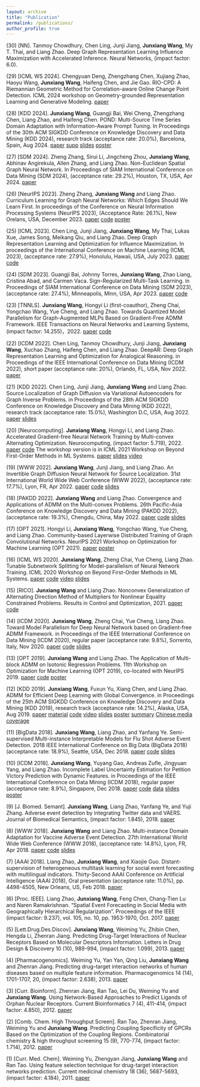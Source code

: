 ```yaml
---
layout: archive
title: "Publication"
permalink: /publications/
author_profile: true
---
```

(30) [NN]. Tanmoy Chowdhury, Chen Ling, Junji Jiang, **Junxiang Wang**, My T. Thai, and Liang Zhao. Deep Graph Representation Learning Influence Maximization with Accelerated Inference. Neural Networks, (impact factor: 6.0).

<!---(30) [JOSS]. **Junxiang Wang**, and Liang Zhao. GraphSL: An Open-Source Library for Graph Source Localization Approaches and Benchmark Datasets. Journal of Open Source Software, 9(99), 6796, (impact factor: 4.7). [paper](https://github.com/xianggebenben/Junxiang_Wang.github.io/tree/master/supplementary_material/JOSS2024/paper.pdf) [code](https://github.com/xianggebenben/GraphSL) [documentation](https://graphsl.readthedocs.io/en/latest/#) [![Downloads](https://pepy.tech/badge/graphsl)](https://pepy.tech/project/graphsl) 
-->

(29) [ICML WS 2024]. Chengyuan Deng, Zhengzhang Chen, Xujiang Zhao, Haoyu Wang, **Junxiang Wang**, Haifeng Chen, and Jie Gao. RIO-CPD: A Riemannian Geometric Method for Correlation-aware Online Change Point Detection. ICML 2024 workshop on Geometry-grounded Representation Learning and Generative Modeling. [paper](https://github.com/xianggebenben/Junxiang_Wang.github.io/tree/master/supplementary_material/ICMLGRAM2024/paper.pdf)

(28) [KDD 2024]. **Junxiang Wang**, Guangji Bai, Wei Cheng, Zhengzhang Chen, Liang Zhao, and Haifeng Chen. POND: Multi-Source Time Series Domain Adaptation with Information-Aware Prompt Tuning. In Proceedings of the 30th ACM SIGKDD Conference on Knowledge Discovery and Data Mining (KDD 2024), research track (acceptance rate: 20.0%), Barcelona, Spain, Aug 2024. [paper](https://github.com/xianggebenben/Junxiang_Wang.github.io/tree/master/supplementary_material/KDD2024/Mulit_source_prompt_for_domain_adapatation_KDD_2024.pdf) [supp](https://github.com/xianggebenben/Junxiang_Wang.github.io/tree/master/supplementary_material/KDD2024/supp.pdf) [slides](https://github.com/xianggebenben/Junxiang_Wang.github.io/tree/master/supplementary_material/KDD2024/KDD_2024_slides.pdf) [poster](https://github.com/xianggebenben/Junxiang_Wang.github.io/tree/master/supplementary_material/KDD2024/KDD_2024_poster.pdf)

(27) [SDM 2024]. Zheng Zhang, Sirui Li, Jingcheng Zhou, **Junxiang Wang**, Abhinav Angirekula, Allen Zhang, and Liang Zhao. Non-Euclidean Spatial Graph Neural Network. In Proceedings of SIAM International Conference on Data Mining (SDM 2024), (acceptance rate: 29.2%), Houston, TX, USA, Apr 2024. [paper](https://github.com/xianggebenben/Junxiang_Wang.github.io/tree/master/supplementary_material/SDM2024/paper.pdf)

(26) [NeurIPS 2023]. Zheng Zhang, **Junxiang Wang** and Liang Zhao. Curriculum Learning for Graph Neural Networks: Which Edges Should We Learn First. In proceedings of the Conference on Neural Information Processing Systems (NeurIPS 2023), (Acceptance Rate: 26.1%), New Orelans, USA, December 2023. [paper](https://github.com/xianggebenben/Junxiang_Wang.github.io/tree/master/supplementary_material/NeurIPS2023/paper.pdf) [code](https://github.com/rollingstonezz/Curriculum_learning_for_GNNs) [poster](https://github.com/xianggebenben/Junxiang_Wang.github.io/tree/master/supplementary_material/NeurIPS2023/NIPS2023_poster.jfif)

(25) [ICML 2023]. Chen Ling, Junji Jiang, **Junxiang Wang**, My Thai, Lukas Xue, James Song, Meikang Qiu, and Liang Zhao.  Deep Graph Representation Learning and Optimization for Influence Maximization. In proceedings of the International Conference on Machine Learning (ICML 2023), (acceptance rate: 27.9%), Honolulu, Hawaii, USA, July 2023. [paper](https://github.com/xianggebenben/Junxiang_Wang.github.io/tree/master/supplementary_material/ICML2023/paper.pdf) [code](https://github.com/triplej0079/DeepIM)

(24) [SDM 2023]. Guangji Bai, Johnny Torres, **Junxiang Wang**, Zhao Liang, Cristina Abad, and Carmen Vaca. Sign-Regularized Multi-Task Learning. in Proceedings of SIAM International Conference on Data Mining (SDM 2023), (acceptance rate: 27.4%), Minneapolis, Minn, USA, Apr 2023. [paper](https://github.com/xianggebenben/Junxiang_Wang.github.io/tree/master/supplementary_material/SDM2023/paper.pdf) [code](https://github.com/BaiTheBest/SRML)


(23) [TNNLS]. **Junxiang Wang**, Hongyi Li (first-coauthor), Zheng Chai, Yongchao Wang, Yue Cheng, and Liang Zhao. Towards Quantized Model Parallelism for Graph-Augmented MLPs Based on Gradient-Free ADMM Framework. IEEE Transactions on Neural Networks and Learning Systems, (impact factor: 14.255)，2022. [paper](https://github.com/xianggebenben/Junxiang_Wang.github.io/tree/master/supplementary_material/TNNLS2022/GA_MLP.pdf) [code](https://github.com/xianggebenben/pdADMM-G)

(22) [ICDM 2022]. Chen Ling, Tanmoy Chowdhury, Junji Jiang, **Junxiang Wang**, Xuchao Zhang, Haifeng Chen, and Liang Zhao. DeepAR: Deep Graph Representation Learning and Optimization for Analogical Reasoning. in Proceedings of the IEEE International Conference on Data Mining (ICDM 2022), short paper (acceptance rate: 20%), Orlando, FL, USA, Nov 2022. [paper](https://github.com/xianggebenben/Junxiang_Wang.github.io/tree/master/supplementary_material/ICDM2022/paper.pdf)

(21) [KDD 2022]. Chen Ling, Junji Jiang, **Junxiang Wang** and Liang Zhao. Source Localization of Graph Diffusion via Variational Autoencoders for Graph Inverse Problems.  in Proceedings of the 28th ACM SIGKDD Conference on Knowledge Discovery and Data Mining (KDD 2022), research track (acceptance rate: 15.0%), Washington D.C, USA, Aug 2022. [paper](https://github.com/xianggebenben/Junxiang_Wang.github.io/tree/master/supplementary_material/KDD2022/paper.pdf) [slides](https://github.com/xianggebenben/Junxiang_Wang.github.io/tree/master/supplementary_material/KDD2022/slides.pdf)

(20) [Neurocomputing]. **Junxiang Wang**, Hongyi Li, and Liang Zhao. Accelerated Gradient-free Neural Network Training by Multi-convex Alternating Optimization. Neurocomputing, (impact factor: 5.719), 2022. [paper](https://arxiv.org/pdf/1811.04187.pdf) [code](https://github.com/xianggebenben/mDLAM)
The workshop version is in ICML 2021 Workshop on Beyond First-Order Methods in ML Systems. [paper](https://github.com/xianggebenben/Junxiang_Wang.github.io/tree/master/supplementary_material/ICMLOPT2021/paper.pdf) [slides](https://github.com/xianggebenben/Junxiang_Wang.github.io/tree/master/supplementary_material/ICMLOPT2021/DLAM-slides.pptx) [video](https://github.com/xianggebenben/Junxiang_Wang.github.io/tree/master/supplementary_material/ICMLOPT2021/video.mp4)

(19) [WWW 2022]. **Junxiang Wang**, Junji Jiang, and Liang Zhao. An Invertible Graph Diffusion Neural Network for Source Localization.  31st International World Wide Web Conference (WWW 2022), (acceptance rate: 17.7%), Lyon, FR, Apr 2022. [paper](https://github.com/xianggebenben/Junxiang_Wang.github.io/tree/master/supplementary_material/WWW2022/IVGD.pdf) [code](https://github.com/xianggebenben/IVGD) [slides](https://github.com/xianggebenben/Junxiang_Wang.github.io/tree/master/supplementary_material/WWW2022/IVGD_slides.pdf)

(18) [PAKDD 2022]. **Junxiang Wang** and Liang Zhao. Convergence and Applications of ADMM on the Multi-convex Problems. 26th Pacific-Asia Conference on Knowledge Discovery and Data Mining (PAKDD 2022), (acceptance rate: 19.3%), Chengdu, China, May 2022. [paper](https://github.com/xianggebenben/Junxiang_Wang.github.io/tree/master/supplementary_material/PAKDD2022/multi_convex_ADMM.pdf) [code](https://github.com/xianggebenben/miADMM)
[slides](https://github.com/xianggebenben/Junxiang_Wang.github.io/tree/master/supplementary_material/PAKDD2022/PAKDD_2022.pdf)

(17) [OPT 2021]. Hongyi Li, **Junxiang Wang**, Yongchao Wang, Yue Cheng, and Liang Zhao. Community-based Layerwise Distributed Training of Graph Convolutional Networks. NeurIPS 2021 Workshop on Optimization for Machine Learning (OPT 2021). [paper](https://github.com/xianggebenben/Junxiang_Wang.github.io/tree/master/supplementary_material/OPT2021/ADMM_GNN_training.pdf) [poster](https://github.com/xianggebenben/Junxiang_Wang.github.io/tree/master/supplementary_material/OPT2021/poster_opt21.pdf)

(16) [ICML WS 2020]. **Junxiang Wang**, Zheng Chai, Yue Cheng, Liang Zhao. Tunable Subnetwork Splitting for Model-parallelism of Neural Network Training. ICML 2020 Workshop on Beyond First-Order Methods in ML Systems. [paper](https://github.com/xianggebenben/Junxiang_Wang.github.io/tree/master/supplementary_material/ICMLOPT2020/TSSM.pdf) [code](https://github.com/xianggebenben/TSSM) [video](https://github.com/xianggebenben/Junxiang_Wang.github.io/tree/master/supplementary_material/ICMLOPT2020/TSSM.mp4) [slides](https://github.com/xianggebenben/Junxiang_Wang.github.io/tree/master/supplementary_material/ICMLOPT2020/TSSM.pptx)

(15) [RICO]. **Junxiang Wang** and Liang Zhao. Nonconvex Generalization of Alternating Direction Method of Multipliers for Nonlinear Equality Constrained Problems.  Results in Control and Optimization, 2021. [paper](https://www.sciencedirect.com/science/article/pii/S2666720721000035?via%3Dihub) [code](https://github.com/xianggebenben/neADMM)

(14) [ICDM 2020]. **Junxiang Wang**, Zheng Chai, Yue Cheng, Liang Zhao. Toward Model Parallelism for Deep Neural Network based on Gradient-free ADMM Framework. in Proceedings of the IEEE International Conference on Data Mining (ICDM 2020), regular paper (acceptance rate: 9.8%), Sorrento, Italy, Nov 2020. [paper](https://github.com/xianggebenben/Junxiang_Wang.github.io/tree/master/supplementary_material/ICDM2020/pdADMM.pdf) [code](https://github.com/xianggebenben/pdADMM) [slides](https://github.com/xianggebenben/Junxiang_Wang.github.io/tree/master/supplementary_material/ICDM2020/pdADMM%20presentation.pdf)

(13) [OPT 2019]. **Junxiang Wang** and Liang Zhao. The Application of Multi-block ADMM on Isotonic Regression Problems.  11th Workshop on Optimization for Machine Learning (OPT 2019), co-located with NeurIPS 2019. [paper](https://github.com/xianggebenben/Junxiang_Wang.github.io/tree/master/supplementary_material/OPT2019/multi_block_ADMM_on_isotonic_regression.pdf)   [code](https://github.com/xianggebenben/Junxiang_Wang.github.io/tree/master/supplementary_material/OPT2019/code.rar)  [poster](https://github.com/xianggebenben/Junxiang_Wang.github.io/tree/master/supplementary_material/OPT2019/poster.pptx)

(12) [KDD 2019]. **Junxiang Wang**, Fuxun Yu, Xiang Chen, and Liang Zhao. ADMM for Efficient Deep Learning with Global Convergence. in Proceedings of the 25th ACM SIGKDD Conference on Knowledge Discovery and Data Mining (KDD 2019), research track (acceptance rate: 14.2%), Alaska, USA, Aug 2019.  [paper](https://github.com/xianggebenben/Junxiang_Wang.github.io/tree/master/supplementary_material/KDD2019/dlADMM_main.pdf)    [material](https://github.com/xianggebenben/Junxiang_Wang.github.io/tree/master/supplementary_material/KDD2019/dlADMM_supplementary.pdf)    [code](https://github.com/xianggebenben/dlADMM)    [video](https://www.youtube.com/watch?v=J3pCqVhud_M) [slides](https://github.com/xianggebenben/Junxiang_Wang.github.io/tree/master/supplementary_material/KDD2019/ADMM%20for%20Efficient%20Deep%20Learning%20with%20Global%20Convergence.pdf) [poster](https://github.com/xianggebenben/Junxiang_Wang.github.io/tree/master/supplementary_material/KDD2019/poster.pdf) [summary](https://github.com/xianggebenben/Junxiang_Wang.github.io/tree/master/supplementary_material/KDD2019/Wang_poster%23104_group%236_kdd19blitz.pdf)
[Chinese media coverage](https://www.jiqizhixin.com/articles/2019-08-29-9)

(11) [BigData 2018]. **Junxiang Wang**, Liang Zhao, and Yanfang Ye. Semi-supervised Multi-instance Interpretable Models for Flu Shot Adverse Event Detection. 2018 IEEE International Conference on Big Data (BigData 2018) (acceptance rate: 18.9%), Seattle, USA, Dec 2018.  [paper](https://github.com/xianggebenben/Junxiang_Wang.github.io/tree/master/supplementary_material/BigData2018/nSSM.pdf) [code](https://github.com/xianggebenben/Junxiang_Wang.github.io/tree/master/supplementary_material/BigData2018/BigData2018.zip) [slides](https://github.com/xianggebenben/Junxiang_Wang.github.io/tree/master/supplementary_material/BigData2018/Semi-supervised%20Multi-instance%20Interpretable%20Models%20for%20Flu%20Shot%20Adverse%20Event%20Detection.pdf)

(10) [ICDM 2018]. **Junxiang Wang**, Yuyang Gao, Andreas Zufle, Jingyuan Yang, and Liang Zhao. Incomplete Label Uncertainty Estimation for Petition Victory Prediction with Dynamic Features. in Proceedings of the IEEE International Conference on Data Mining (ICDM 2018), regular paper (acceptance rate: 8.9%), Singapore, Dec 2018.  [paper](https://github.com/xianggebenben/Junxiang_Wang.github.io/tree/master/supplementary_material/ICDM2018/MLUE.pdf) [code](https://github.com/xianggebenben/Junxiang_Wang.github.io/tree/master/tree/master/supplementary_material/ICDM2018/MLUE.zip) [data](http://mason.gmu.edu/~lzhao9/materials/data/petition/index.html)  [slides](https://github.com/xianggebenben/Junxiang_Wang.github.io/tree/master/supplementary_material/ICDM2018/Incomplete%20Label%20Uncertainty%20Estimation%20for%20Petition%20Victory%20Prediction%20with%20Dynamic%20Features.pdf) [poster](https://github.com/xianggebenben/Junxiang_Wang.github.io/tree/master/supplementary_material/ICDM2018/poster.pdf)

(9) [J. Biomed. Semant]. **Junxiang Wang**, Liang Zhao, Yanfang Ye, and Yuji Zhang. Adverse event detection by integrating Twitter data and VAERS. Journal of Biomedical Semantics, (impact factor: 1.845), 2018.  [paper](https://jbiomedsem.biomedcentral.com/articles/10.1186/s13326-018-0184-y)

(8) [WWW 2018]. **Junxiang Wang** and Liang Zhao. Multi-instance Domain Adaptation for Vaccine Adverse Event Detection. 27th International World Wide Web Conference (WWW 2018), (acceptance rate: 14.8%), Lyon, FR, Apr 2018.  [paper](https://github.com/xianggebenben/Junxiang_Wang.github.io/tree/master/supplementary_material/WWW2018/MIDA.pdf) [code](https://github.com/xianggebenben/Junxiang_Wang.github.io/tree/master/tree/master/supplementary_material/WWW2018) [slides](https://github.com/xianggebenben/Junxiang_Wang.github.io/tree/master/supplementary_material/WWW2018/Multi-instance%20Domain%20Adaptation%20for%20Vaccine%20Adverse%20Event%20Detection_modified.pdf)

(7) [AAAI 2018]. Liang Zhao, **Junxiang Wang**, and Xiaojie Guo. Distant-supervision of heterogeneous multitask learning for social event forecasting with multilingual indicators. Thirty-Second AAAI Conference on Artificial Intelligence (AAAI 2018), Oral presentation (acceptance rate: 11.0%), pp. 4498-4505, New Orleans, US, Feb 2018.  [paper](https://github.com/xianggebenben/Junxiang_Wang.github.io/tree/master/supplementary_material/AAAI2018/aaai_main.pdf)

(6) [Proc. IEEE]. Liang Zhao, **Junxiang Wang**, Feng Chen, Chang-Tien Lu and Naren Ramakrishnan. “Spatial Event Forecasting in Social Media with Geographically Hierarchical Regularization”. Proceedings of the IEEE (impact factor: 9.237), vol. 105, no. 10, pp. 1953-1970, Oct. 2017.  [paper](https://ieeexplore.ieee.org/document/8011465)

(5) [Lett.Drug.Des.Discov]. **Junxiang Wang**, Weiming Yu, Zhibin Chen, Hengda Li, Zhenran Jiang. Predicting Drug-Target Interactions of Nuclear Receptors Based on Molecular Descriptors Information. Letters in Drug Design & Discovery 10 (10), 989-994, (impact factor: 1.099), 2013.  [paper](https://www.ingentaconnect.com/content/ben/lddd/2013/00000010/00000010/art00012)

(4) [Pharmacogenomics]. Weiming Yu, Yan Yan, Qing Liu, **Junxiang Wang** and Zhenran Jiang. Predicting drug–target interaction networks of human diseases based on multiple feature information. Pharmacogenomics 14 (14), 1701-1707, 20, (impact factor: 2.638), 2013.  [paper](https://www.futuremedicine.com/doi/abs/10.2217/pgs.13.162)

(3) [Curr. Bioinform]. Zhenran Jiang, Ran Tao, Lei Du, Weiming Yu and **Junxiang Wang**. Using Network-Based Approaches to Predict Ligands of Orphan Nuclear Receptors. Current Bioinformatics 7 (4), 411-414, (impact factor: 4.850), 2012.  [paper](https://www.ingentaconnect.com/content/ben/cbio/2012/00000007/00000004/art00008)

(2) [Comb. Chem. High Throughput Screen]. Ran Tao, Zhenran Jiang, Weiming Yu and **Junxiang Wang**. Predicting Coupling Specificity of GPCRs Based on the Optimization of the Coupling Regions. Combinatorial chemistry & high throughput screening 15 (9), 770-774, (impact factor: 1.714), 2012.  [paper](https://www.ingentaconnect.com/content/ben/cchts/2012/00000015/00000009/art00009)

(1) [Curr. Med. Chem]. Weiming Yu, Zhengyan Jiang, **Junxiang Wang** and Ran Tao. Using feature selection technique for drug-target interaction networks prediction. Current medicinal chemistry 18 (36), 5687-5693, (impact factor: 4.184), 2011.  [paper](https://www.ingentaconnect.com/content/ben/cmc/2011/00000018/00000036/art00014)

